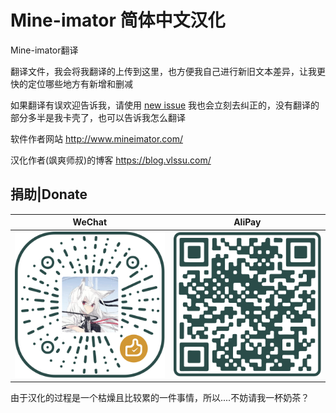 # Mine-imator 简体中文汉化

Mine-imator翻译

翻译文件，我会将我翻译的上传到这里，也方便我自己进行新旧文本差异，让我更快的定位哪些地方有新增和删减

如果翻译有误欢迎告诉我，请使用 [new issue](https://github.com/vlssu/Mine-imator-Chinese/issues/new?assignees=&labels=&template=translation-error.yml&title=) 我也会立刻去纠正的，没有翻译的部分多半是我卡壳了，也可以告诉我怎么翻译

软件作者网站 <http://www.mineimator.com/>

汉化作者(飒爽师叔)的博客 <https://blog.vlssu.com/>

## 捐助|Donate

|WeChat|AliPay|
|:----:|:----:|
|![](./Donate/wechat.svg)|![](./Donate/alipay.svg)|

由于汉化的过程是一个枯燥且比较累的一件事情，所以....不妨请我一杯奶茶？

